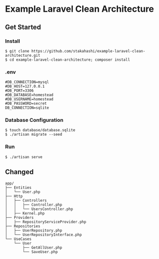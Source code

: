 # Example Laravel Clean Architecture

## Get Started

### Install

```
$ git clone https://github.com/stakahashi/example-laravel-clean-architecture.git
$ cd example-laravel-clean-architecture; composer install
```

### .env

```
#DB_CONNECTION=mysql
#DB_HOST=127.0.0.1
#DB_PORT=3306
#DB_DATABASE=homestead
#DB_USERNAME=homestead
#DB_PASSWORD=secret
DB_CONNECTION=sqlite
```

### Database Configuration

```
$ touch database/database.sqlite
$ ./artisan migrate --seed
```

### Run

```
$ ./artisan serve
```

## Changed

```
app/
├── Entities
│   └── User.php
├── Http
│   ├── Controllers
│   │   ├── Controller.php
│   │   └── UsersController.php
│   ├── Kernel.php
├── Providers
│   ├── RepositoryServiceProvider.php
├── Repositories
│   ├── UserRepository.php
│   └── UserRepositoryInterface.php
└── UseCases
    └── User
        ├── GetAllUser.php
        └── SaveUser.php
```
